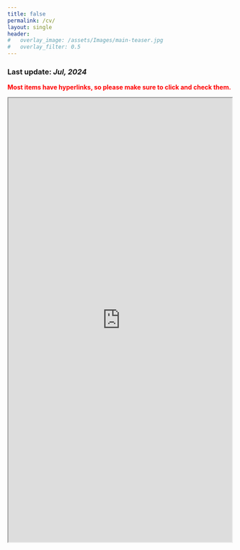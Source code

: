 ```yaml
---
title: false
permalink: /cv/
layout: single
header:
#   overlay_image: /assets/Images/main-teaser.jpg
#   overlay_filter: 0.5
---
```


### Last update: _Jul, 2024_

**<span style="color:red;">Most items have hyperlinks, so please make sure to click and check them.</span>**

<iframe src="https://drive.google.com/file/d/1rB1GX3eAwgL7cQSdf2mR4td0qEUl_t6V/preview" width="100%" height="1000" allow="autoplay"></iframe>
